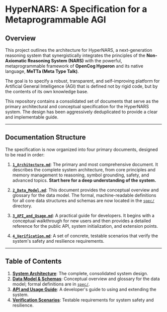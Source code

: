 # HyperNARS: A Specification for a Metaprogrammable AGI

## Overview

This project outlines the architecture for HyperNARS, a next-generation reasoning system that synergistically integrates the principles of the **Non-Axiomatic Reasoning System (NARS)** with the powerful, metaprogrammable framework of **OpenCog Hyperon** and its native language, **MeTTa (Meta Type Talk)**.

The goal is to specify a robust, transparent, and self-improving platform for Artificial General Intelligence (AGI) that is defined not by rigid code, but by the contents of its own knowledge base.

This repository contains a consolidated set of documents that serve as the primary architectural and conceptual specification for the HyperNARS system. The design has been aggressively deduplicated to provide a clear and implementable guide.

---

## Documentation Structure

The specification is now organized into four primary documents, designed to be read in order:

1.  [**`1_Architecture.md`**](./1_Architecture.md): The primary and most comprehensive document. It describes the complete system architecture, from core principles and memory management to reasoning, symbol grounding, safety, and advanced topics. **Start here for a deep understanding of the system.**

2.  [**`2_Data_Model.md`**](./2_Data_Model.md): This document provides the conceptual overview and glossary for the data model. The formal, machine-readable definitions for all core data structures and schemas are now located in the [`spec/`](./spec/) directory.

3.  [**`3_API_and_Usage.md`**](./3_API_and_Usage.md): A practical guide for developers. It begins with a conceptual walkthrough for new users and then provides a detailed reference for the public API, system initialization, and extension points.

4.  [**`4_Verification.md`**](./4_Verification.md): A set of concrete, testable scenarios that verify the system's safety and resilience requirements.

---

## Table of Contents

1.  [**System Architecture**](./1_Architecture.md): The complete, consolidated system design.
2.  [**Data Model & Schemas**](./2_Data_Model.md): Conceptual overview and glossary for the data model; formal definitions are in [`spec/`](./spec/).
3.  [**API and Usage Guide**](./3_API_and_Usage.md): A developer's guide to using and extending the system.
4.  [**Verification Scenarios**](./4_Verification.md): Testable requirements for system safety and resilience.
